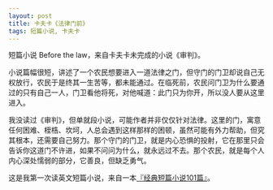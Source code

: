 ```yaml
--- 
layout: post
title: 卡夫卡《法律门前》
tags: 短篇小说, 卡夫卡
---
```


短篇小说 Before the law，来自卡夫卡未完成的小说《审判》。

小说篇幅很短，讲述了一个农民想要进入一道法律之门，但守门的门卫却说自己无权放行，农民于是终其一生苦等，都未能通过。在临死前，农民问门卫为什么要通过的只有自己一人，门卫看他将死，对他喊道：此门只为你开，所以没人要从这里进入。

我没读过《审判》，但单就段小说，可能作者并非仅仅针对法律。这里的门，寓意任何困难、桎梏、坎坷，人总会遇到这样那样的困顿，虽然可能有外力帮助，但究其根本，还需要自己努力。那个守门的门卫，就是内心恐惧的投射，它在那里只会告诉你这道门不许进，如果不问问为什么，就永远过不去。那个农民，就是每个人内心深处懦弱的部分，它善良，但缺乏勇气。

这是我第一次读英文短篇小说，来自一本[『经典短篇小说101篇』](https://book.douban.com/subject/25794159/)。
